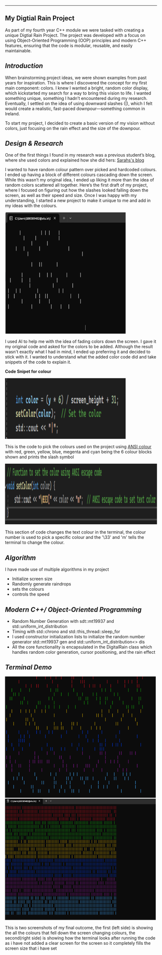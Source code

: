------
 My Digtial Rain Project
------

As part of my fourth year C++ module we were tasked with creating a unique Digtial Rain Project. The project was developed with a focus on using Object-Oriented Programming (OOP) principles and modern C++ features, ensuring that the code is modular, reusable, and easily maintainable.

## *Introduction* 
When brainstorming project ideas, we were shown examples from past years for inspiration. This is where I discovered the concept for my first main component: colors. I knew I wanted a bright, random color display, which kickstarted my search for a way to bring this vision to life. I wanted something unique, something I hadn’t encountered during my research. Eventually, I settled on the idea of using downward slashes (|), which I felt would create a realistic, fast-paced downpour—something common in Ireland. 

To start my project, I decided to create a basic version of my vision without colors, just focusing on the rain effect and the size of the downpour.

## *Design & Research*
One of the first things I found in my research was a previous student’s blog, where she used colors and explained how she did hers: 
[Sarahs's blog](https://sarahmatu.github.io/DigiRainProject/)

I wanted to have random colour pattern over picked and hardcoded colours. I ended up having a block of different colours cascading down the screen. While this wasn’t my original idea, I ended up liking it more than the idea of random colors scattered all together.
Here’s the first draft of my project, where I focused on figuring out how the slashes looked falling down the screen, as well as their speed and size. Once I was happy with my understanding, I started a new project to make it unique to me and add in my ideas with the colours.


<img src="https://raw.githubusercontent.com/ellenmcintyre123/emc-digital-rain-cpp.io/main/docs/assets/images/firstdraft.png" width="400" height="400">

I used AI to help me with the idea of fading colors down the screen. I gave it my original code and asked for the colors to be added. Although the result wasn't exactly what I had in mind, I ended up preferring it and decided to stick with it. I wanted to understand what the added color code did and take snippets of the code to explain it.

**Code Snipet for colour**

<img src="https://raw.githubusercontent.com/ellenmcintyre123/emc-digital-rain-cpp.io/main/docs/assets/images/new.png" width="400" height="200">


This is the code to pick the colours used on the project using [ANSI colour](https://ss64.com/nt/syntax-ansi.html) with red, green, yellow, blue, megenta and cyan being the 6 colour blocks shown and prints the slash symbol 


<img src="https://raw.githubusercontent.com/ellenmcintyre123/emc-digital-rain-cpp.io/main/docs/assets/images/second.png" width="800" height="200">


This section of code changes the text colour in the terminal, the colour number is used to pick a specific colour and the '\33' and 'm' tells the terminal to change the colour. 
## *Algorithm*
I have made use of multiple algorithms in my project
- Initialize screen size
- Randomly generate raindrops
- sets the colours
- controls the speed

## *Modern C++/ Object-Oriented Programming*
- Random Number Generation with <random> sdt::mt19937 and std::uniform_int_distribution
- Timing with std::chrono and std::this_thread::sleep_for
- I used constructor initialization lists to initialize the random number generator std::mt19937 gen and std::uniform_int_distribution<> dis
- All the core functionality is encapsulated in the DigitalRain class which handles random color generation, cursor positioning, and the rain effect

  
## *Terminal Demo*

<img src="https://raw.githubusercontent.com/ellenmcintyre123/emc-digital-rain-cpp.io/main/docs/assets/images/final.png" width="500" height="400"><img src="https://raw.githubusercontent.com/ellenmcintyre123/emc-digital-rain-cpp.io/main/docs/assets/images/full.png" width="500" height="400">

This is two screenshots of my final outcome, the first (left side) is showing the all the colours that fell down the screen changing colours, the second(right side) is showing how the terminal looks after running the code as i have not added a clear screen for the screen so it completely fills the screen size that i have set 
